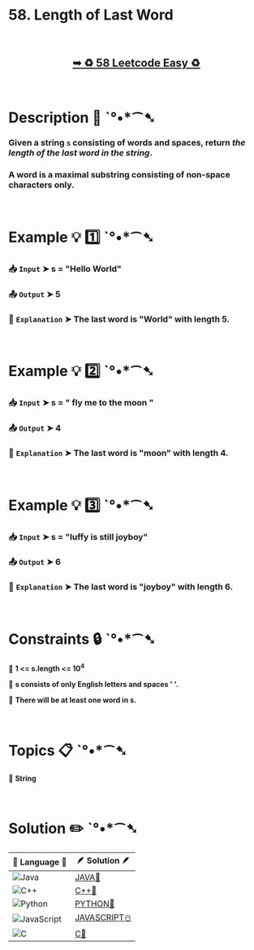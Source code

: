 # 58. Length of Last Word

</br>

<h2 align="center"> 

<a href="https://leetcode.com/problems/length-of-last-word/"><strong>➥ ♻️ 58 Leetcode Easy ♻️ </strong></a>
</h2>

</br>

# Description 📜 ˋ°•*⁀➷

### Given a string `s` consisting of words and spaces, return *the length of the last word in the string*.

### A word is a maximal substring consisting of non-space characters only.

</br>

# Example 💡 1️⃣ ˋ°•*⁀➷

  ### 📥 `Input`  ➤ s = "Hello World"

  ### 📤 `Output`  ➤ 5

  ### 🔦 `Explanation`  ➤ The last word is "World" with length 5.

</br>

# Example 💡 2️⃣ ˋ°•*⁀➷

  ### 📥 `Input` ➤ s = "   fly me   to   the moon  "

  ### 📤 `Output`  ➤ 4

  ### 🔦 `Explanation` ➤ The last word is "moon" with length 4.

</br>

# Example 💡 3️⃣ ˋ°•*⁀➷

  ### 📥 `Input` ➤ s = "luffy is still joyboy"

  ### 📤 `Output`  ➤ 6

  ### 🔦 `Explanation`  ➤ The last word is "joyboy" with length 6.

</br>

# Constraints 🔒 ˋ°•*⁀➷

🔹 **1 <= s.length <= 10<sup>4</sup>** </br>

🔹 **s consists of only English letters and spaces ' '.** </br>

🔹 **There will be at least one word in s.** </br>

</br>

# Topics 📋 ˋ°•*⁀➷

🔸 **String**  </br>

</br>

# Solution ✏️ ˋ°•*⁀➷

| 📒 Language 📒  | 🪶 Solution 🪶 |
| ------------- | ------------- |
|  ![Java](https://img.shields.io/badge/java-%23ED8B00.svg?style=for-the-badge&logo=openjdk&logoColor=white)  | [JAVA🍁]() |
|  ![C++](https://img.shields.io/badge/c++-%2300599C.svg?style=for-the-badge&logo=c%2B%2B&logoColor=white)  | [C++🎲]()  |
|  ![Python](https://img.shields.io/badge/python-3670A0?style=for-the-badge&logo=python&logoColor=ffdd54)    | [PYTHON🍰]() |
| ![JavaScript](https://img.shields.io/badge/javascript-%23323330.svg?style=for-the-badge&logo=javascript&logoColor=%23F7DF1E)   | [JAVASCRIPT☃️]() |
|   ![C](https://img.shields.io/badge/c-%2300599C.svg?style=for-the-badge&logo=c&logoColor=white)   | [C💖]()  |

